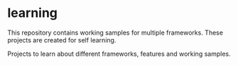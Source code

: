 # learning
This repository contains working samples for multiple frameworks. These projects are created for self learning.

Projects to learn about different frameworks, features and working samples.

  
